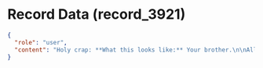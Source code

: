 # Record Data (record_3921)

```json
{
  "role": "user",
  "content": "Holy crap: **What this looks like:** Your brother.\n\nAll four of those things you mentioned or just the last one ?\n"
}
```
